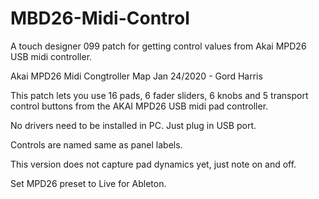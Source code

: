 # MBD26-Midi-Control
A touch designer 099 patch for getting control values from Akai MPD26 USB midi controller.

Akai MPD26 Midi Congtroller Map
Jan 24/2020 - Gord Harris

This patch lets you use 16 pads,
 6 fader sliders, 6 knobs and
  5 transport control buttons
  from the AKAI MPD26 USB midi pad controller.
  
  No drivers need to be installed in PC.
  Just plug in USB port.
  
  Controls are named same as panel labels.
  
  This version does not capture pad dynamics yet,
  just note on and off.
  
  Set MPD26 preset to Live for Ableton.
